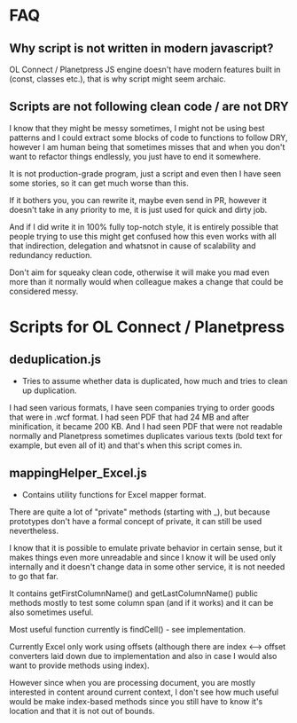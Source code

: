 # FAQ

## Why script is not written in modern javascript?
OL Connect / Planetpress JS engine doesn't have modern features built in (const, classes etc.),
that is why script might seem archaic.

## Scripts are not following clean code / are not DRY
I know that they might be messy sometimes, I might not be using best patterns and
I could extract some blocks of code to functions to follow DRY, however I am human being
that sometimes misses that and when you don't want to refactor things endlessly, 
you just have to end it somewhere.

It is not production-grade program, just a script and even then I have seen some stories,
so it can get much worse than this.

If it bothers you, you can rewrite it, maybe even send in PR, however it doesn't take in
any priority to me, it is just used for quick and dirty job.

And if I did write it in 100% fully top-notch style, it is entirely possible
that people trying to use this might get confused how this even works with all that
indirection, delegation and whatsnot in cause of scalability and redundancy reduction.

Don't aim for squeaky clean code, otherwise it will make you mad even more than it normally 
would when colleague makes a change that could be considered messy.

# Scripts for OL Connect / Planetpress

## deduplication.js
- Tries to assume whether data is duplicated, how much and tries to clean up duplication.

I had seen various formats, I have seen companies trying to order goods that were
in .wcf format. I had seen PDF that had 24 MB and after minification, it became 200 KB.
And I had seen PDF that were not readable normally and Planetpress sometimes duplicates 
various texts (bold text for example, but even all of it) and that's when this script 
comes in.

## mappingHelper_Excel.js
- Contains utility functions for Excel mapper format.

There are quite a lot of "private" methods (starting with _), but because
prototypes don't have a formal concept of private, it can still be used nevertheless.

I know that it is possible to emulate private behavior in certain sense, but it makes
things even more unreadable and since I know it will be used only internally and it
doesn't change data in some other service, it is not needed to go that far.

It contains getFirstColumnName() and getLastColumnName() public methods mostly
to test some column span (and if it works) and it can be also sometimes useful.

Most useful function currently is findCell() - see implementation.

Currently Excel only work using offsets (although there are index <--> offset converters
laid down due to implementation and also in case I would also want to provide methods using index).

However since when you are processing document, you are mostly interested in content around current
context, I don't see how much useful would be make index-based methods since you still have to know
it's location and that it is not out of bounds.

